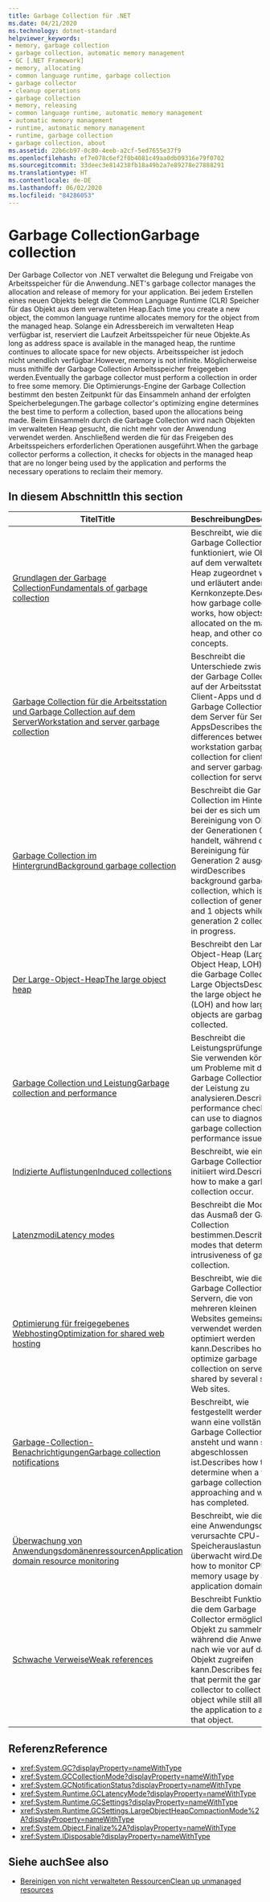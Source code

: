 ```yaml
---
title: Garbage Collection für .NET
ms.date: 04/21/2020
ms.technology: dotnet-standard
helpviewer_keywords:
- memory, garbage collection
- garbage collection, automatic memory management
- GC [.NET Framework]
- memory, allocating
- common language runtime, garbage collection
- garbage collector
- cleanup operations
- garbage collection
- memory, releasing
- common language runtime, automatic memory management
- automatic memory management
- runtime, automatic memory management
- runtime, garbage collection
- garbage collection, about
ms.assetid: 22b6cb97-0c80-4eeb-a2cf-5ed7655e37f9
ms.openlocfilehash: ef7e078c6ef2f0b4081c49aa0db09316e79f0702
ms.sourcegitcommit: 33deec3e814238fb18a49b2a7e89278e27888291
ms.translationtype: HT
ms.contentlocale: de-DE
ms.lasthandoff: 06/02/2020
ms.locfileid: "84286053"
---
```

# <a name="garbage-collection"></a><span data-ttu-id="17750-102">Garbage Collection</span><span class="sxs-lookup"><span data-stu-id="17750-102">Garbage collection</span></span>

<span data-ttu-id="17750-103">Der Garbage Collector von .NET verwaltet die Belegung und Freigabe von Arbeitsspeicher für die Anwendung.</span><span class="sxs-lookup"><span data-stu-id="17750-103">.NET's garbage collector manages the allocation and release of memory for your application.</span></span> <span data-ttu-id="17750-104">Bei jedem Erstellen eines neuen Objekts belegt die Common Language Runtime (CLR) Speicher für das Objekt aus dem verwalteten Heap.</span><span class="sxs-lookup"><span data-stu-id="17750-104">Each time you create a new object, the common language runtime allocates memory for the object from the managed heap.</span></span> <span data-ttu-id="17750-105">Solange ein Adressbereich im verwalteten Heap verfügbar ist, reserviert die Laufzeit Arbeitsspeicher für neue Objekte.</span><span class="sxs-lookup"><span data-stu-id="17750-105">As long as address space is available in the managed heap, the runtime continues to allocate space for new objects.</span></span> <span data-ttu-id="17750-106">Arbeitsspeicher ist jedoch nicht unendlich verfügbar.</span><span class="sxs-lookup"><span data-stu-id="17750-106">However, memory is not infinite.</span></span> <span data-ttu-id="17750-107">Möglicherweise muss mithilfe der Garbage Collection Arbeitsspeicher freigegeben werden.</span><span class="sxs-lookup"><span data-stu-id="17750-107">Eventually the garbage collector must perform a collection in order to free some memory.</span></span> <span data-ttu-id="17750-108">Die Optimierungs-Engine der Garbage Collection bestimmt den besten Zeitpunkt für das Einsammeln anhand der erfolgten Speicherbelegungen.</span><span class="sxs-lookup"><span data-stu-id="17750-108">The garbage collector's optimizing engine determines the best time to perform a collection, based upon the allocations being made.</span></span> <span data-ttu-id="17750-109">Beim Einsammeln durch die Garbage Collection wird nach Objekten im verwalteten Heap gesucht, die nicht mehr von der Anwendung verwendet werden. Anschließend werden die für das Freigeben des Arbeitsspeichers erforderlichen Operationen ausgeführt.</span><span class="sxs-lookup"><span data-stu-id="17750-109">When the garbage collector performs a collection, it checks for objects in the managed heap that are no longer being used by the application and performs the necessary operations to reclaim their memory.</span></span>  
  
## <a name="in-this-section"></a><span data-ttu-id="17750-110">In diesem Abschnitt</span><span class="sxs-lookup"><span data-stu-id="17750-110">In this section</span></span>
  
|<span data-ttu-id="17750-111">Titel</span><span class="sxs-lookup"><span data-stu-id="17750-111">Title</span></span>|<span data-ttu-id="17750-112">Beschreibung</span><span class="sxs-lookup"><span data-stu-id="17750-112">Description</span></span>|  
|-----------|-----------------|  
|[<span data-ttu-id="17750-113">Grundlagen der Garbage Collection</span><span class="sxs-lookup"><span data-stu-id="17750-113">Fundamentals of garbage collection</span></span>](fundamentals.md)|<span data-ttu-id="17750-114">Beschreibt, wie die Garbage Collection funktioniert, wie Objekte auf dem verwalteten Heap zugeordnet werden und erläutert andere Kernkonzepte.</span><span class="sxs-lookup"><span data-stu-id="17750-114">Describes how garbage collection works, how objects are allocated on the managed heap, and other core concepts.</span></span>|  
|[<span data-ttu-id="17750-115">Garbage Collection für die Arbeitsstation und Garbage Collection auf dem Server</span><span class="sxs-lookup"><span data-stu-id="17750-115">Workstation and server garbage collection</span></span>](workstation-server-gc.md)|<span data-ttu-id="17750-116">Beschreibt die Unterschiede zwischen der Garbage Collection auf der Arbeitsstation für Client-Apps und der Garbage Collection auf dem Server für Server-Apps</span><span class="sxs-lookup"><span data-stu-id="17750-116">Describes the differences between workstation garbage collection for client apps and server garbage collection for server apps.</span></span>|
|[<span data-ttu-id="17750-117">Garbage Collection im Hintergrund</span><span class="sxs-lookup"><span data-stu-id="17750-117">Background garbage collection</span></span>](background-gc.md)|<span data-ttu-id="17750-118">Beschreibt die Garbage Collection im Hintergrund, bei der es sich um die Bereinigung von Objekten der Generationen 0 und 1 handelt, während die Bereinigung für Generation 2 ausgeführt wird</span><span class="sxs-lookup"><span data-stu-id="17750-118">Describes background garbage collection, which is the collection of generation 0 and 1 objects while generation 2 collection is in progress.</span></span>|
|[<span data-ttu-id="17750-119">Der Large-Object-Heap</span><span class="sxs-lookup"><span data-stu-id="17750-119">The large object heap</span></span>](large-object-heap.md)|<span data-ttu-id="17750-120">Beschreibt den Large-Object-Heap (Large Object Heap, LOH) und die Garbage Collection für Large Objects</span><span class="sxs-lookup"><span data-stu-id="17750-120">Describes the large object heap (LOH) and how large objects are garbage-collected.</span></span>|
|[<span data-ttu-id="17750-121">Garbage Collection und Leistung</span><span class="sxs-lookup"><span data-stu-id="17750-121">Garbage collection and performance</span></span>](performance.md)|<span data-ttu-id="17750-122">Beschreibt die Leistungsprüfungen, die Sie verwenden können, um Probleme mit der Garbage Collection oder der Leistung zu analysieren.</span><span class="sxs-lookup"><span data-stu-id="17750-122">Describes the performance checks you can use to diagnose garbage collection and performance issues.</span></span>|  
|[<span data-ttu-id="17750-123">Indizierte Auflistungen</span><span class="sxs-lookup"><span data-stu-id="17750-123">Induced collections</span></span>](induced.md)|<span data-ttu-id="17750-124">Beschreibt, wie eine Garbage Collection initiiert wird.</span><span class="sxs-lookup"><span data-stu-id="17750-124">Describes how to make a garbage collection occur.</span></span>|  
|[<span data-ttu-id="17750-125">Latenzmodi</span><span class="sxs-lookup"><span data-stu-id="17750-125">Latency modes</span></span>](latency.md)|<span data-ttu-id="17750-126">Beschreibt die Modi, die das Ausmaß der Garbage Collection bestimmen.</span><span class="sxs-lookup"><span data-stu-id="17750-126">Describes the modes that determine the intrusiveness of garbage collection.</span></span>|  
|[<span data-ttu-id="17750-127">Optimierung für freigegebenes Webhosting</span><span class="sxs-lookup"><span data-stu-id="17750-127">Optimization for shared web hosting</span></span>](optimization-for-shared-web-hosting.md)|<span data-ttu-id="17750-128">Beschreibt, wie die Garbage Collection auf Servern, die von mehreren kleinen Websites gemeinsam verwendet werden, optimiert werden kann.</span><span class="sxs-lookup"><span data-stu-id="17750-128">Describes how to optimize garbage collection on servers shared by several small Web sites.</span></span>|  
|[<span data-ttu-id="17750-129">Garbage-Collection-Benachrichtigungen</span><span class="sxs-lookup"><span data-stu-id="17750-129">Garbage collection notifications</span></span>](notifications.md)|<span data-ttu-id="17750-130">Beschreibt, wie festgestellt werden kann, wann eine vollständige Garbage Collection ansteht und wann sie abgeschlossen ist.</span><span class="sxs-lookup"><span data-stu-id="17750-130">Describes how to determine when a full garbage collection is approaching and when it has completed.</span></span>|  
|[<span data-ttu-id="17750-131">Überwachung von Anwendungsdomänenressourcen</span><span class="sxs-lookup"><span data-stu-id="17750-131">Application domain resource monitoring</span></span>](app-domain-resource-monitoring.md)|<span data-ttu-id="17750-132">Beschreibt, wie die durch eine Anwendungsdomäne verursachte CPU- und Speicherauslastung überwacht wird.</span><span class="sxs-lookup"><span data-stu-id="17750-132">Describes how to monitor CPU and memory usage by an application domain.</span></span>|  
|[<span data-ttu-id="17750-133">Schwache Verweise</span><span class="sxs-lookup"><span data-stu-id="17750-133">Weak references</span></span>](weak-references.md)|<span data-ttu-id="17750-134">Beschreibt Funktionen, die dem Garbage Collector ermöglichen, ein Objekt zu sammeln, während die Anwendung nach wie vor auf das Objekt zugreifen kann.</span><span class="sxs-lookup"><span data-stu-id="17750-134">Describes features that permit the garbage collector to collect an object while still allowing the application to access that object.</span></span>|  
  
## <a name="reference"></a><span data-ttu-id="17750-135">Referenz</span><span class="sxs-lookup"><span data-stu-id="17750-135">Reference</span></span>

- <xref:System.GC?displayProperty=nameWithType>  
- <xref:System.GCCollectionMode?displayProperty=nameWithType>  
- <xref:System.GCNotificationStatus?displayProperty=nameWithType>  
- <xref:System.Runtime.GCLatencyMode?displayProperty=nameWithType>  
- <xref:System.Runtime.GCSettings?displayProperty=nameWithType>  
- <xref:System.Runtime.GCSettings.LargeObjectHeapCompactionMode%2A?displayProperty=nameWithType>  
- <xref:System.Object.Finalize%2A?displayProperty=nameWithType>  
- <xref:System.IDisposable?displayProperty=nameWithType>  
  
## <a name="see-also"></a><span data-ttu-id="17750-136">Siehe auch</span><span class="sxs-lookup"><span data-stu-id="17750-136">See also</span></span>

- [<span data-ttu-id="17750-137">Bereinigen von nicht verwalteten Ressourcen</span><span class="sxs-lookup"><span data-stu-id="17750-137">Clean up unmanaged resources</span></span>](unmanaged.md)
